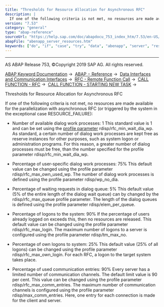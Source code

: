 ```yaml
---
title: "Thresholds for Resource Allocation for Asynchronous RFC"
description: |
  If one of the following criteria is not met, no resources are made available for the parallelization with asynchronous RFC (or triggered by the system in the exceptional case RESOURCE_FAILURE): -   Number of available dialog work processes: 1 This standard value is 1 and can be set using the profi
version: "7.53"
category: "general"
type: "abap-reference"
sourceUrl: "https://help.sap.com/doc/abapdocu_753_index_htm/7.53/en-US/abenapp_server_resources.htm"
abapFile: "abenapp_server_resources.htm"
keywords: ["do", "if", "case", "try", "data", "abenapp", "server", "resources"]
---
```


* * *

AS ABAP Release 753, ©Copyright 2019 SAP AG. All rights reserved.

[ABAP Keyword Documentation](https://help.sap.com/doc/abapdocu_753_index_htm/7.53/en-US/abenabap.htm) →  [ABAP − Reference](https://help.sap.com/doc/abapdocu_753_index_htm/7.53/en-US/abenabap_reference.htm) →  [Data Interfaces and Communication Interfaces](https://help.sap.com/doc/abapdocu_753_index_htm/7.53/en-US/abenabap_data_communication.htm) →  [RFC - Remote Function Call](https://help.sap.com/doc/abapdocu_753_index_htm/7.53/en-US/abenrfc.htm) →  [CALL FUNCTION - RFC](https://help.sap.com/doc/abapdocu_753_index_htm/7.53/en-US/abapcall_function_destination-.htm) →  [CALL FUNCTION - STARTING NEW TASK](https://help.sap.com/doc/abapdocu_753_index_htm/7.53/en-US/abapcall_function_starting.htm) → 

Thresholds for Resource Allocation for Asynchronous RFC

If one of the following criteria is not met, no resources are made available for the parallelization with asynchronous RFC (or triggered by the system in the exceptional case RESOURCE\_FAILURE):

-   Number of available dialog work processes: 1
    This standard value is 1 and can be set using the [profile parameter](https://help.sap.com/doc/abapdocu_753_index_htm/7.53/en-US/abenprofile_parameter_glosry.htm "Glossary Entry") rdisp/rfc\_min\_wait\_dia\_wp. As standard, a certain number of dialog work processes are kept free as reserve instances for other purposes, such as system logon or administration programs.
    For this reason, a greater number of dialog processes must be free, than the number specified for the profile parameter rdisp/rfc\_min\_wait\_dia\_wp.
    
-   Percentage of user-specific dialog work processes: 75%
    This default value can be changed using the profile parameter rdisp/rfc\_max\_own\_used\_wp. The number of dialog work processes is defined using the profile parameter rdisp/wp\_no\_dia.
    
-   Percentage of waiting requests in dialog queue: 5%
    This default value (5% of the entire length of the dialog wait queue) can by changed by the rdisp/rfc\_max\_queue profile parameter.
    The length of the dialog queues is defined using the profile parameter rdisp/elem\_per\_queue.
    
-   Percentage of logons to the system: 90%
    If the percentage of users already logged on exceeds this, then no resources are released.
    This default value can be changed using the profile parameter rdisp/rfc\_max\_login.
    The maximum number of logons to a server is configured using the profile parameter rdisp/tm\_max\_no.
    
-   Percentage of own logons to system: 25%
    This default value (25% of all logons) can be changed using the profile parameter rdisp/rfc\_max\_own\_login. For each RFC, a logon to the target system takes place.
    
-   Percentage of used communication entries: 90%
    Every server has a limited number of communication channels. The default limit value is 90 per cent.
    This value can be changed using the profile parameter rdisp/rfc\_max\_comm\_entries. The maximum number of communication channels is configured using the profile parameter rdisp/max\_comm\_entries. Here, one entry for each connection is made for the client and server.